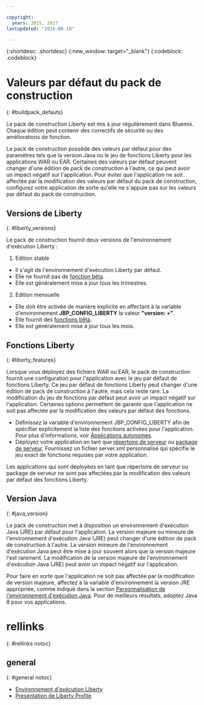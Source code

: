 ```yaml
---

copyright:
  years: 2015, 2017
lastupdated: "2016-06-10"

---
```


{:shortdesc: .shortdesc}
{:new_window: target="_blank"}
{:codeblock: .codeblock}

# Valeurs par défaut du pack de construction
{: #buildpack_defauts}

Le pack de construction Liberty est mis à jour régulièrement dans Bluemix. Chaque édition peut contenir des correctifs de sécurité ou des
améliorations de fonction.

Le pack de construction possède des valeurs par défaut pour des paramètres tels que la version Java ou le jeu de fonctions Liberty pour les
applications WAR ou EAR. Certaines des valeurs par défaut peuvent changer d'une édition de pack de construction à l'autre, ce qui peut avoir un impact
négatif sur l'application. Pour éviter que l'application ne soit affectée par la modification des valeurs par défaut du pack de construction, configurez
votre application de sorte qu'elle ne s'appuie pas sur les valeurs par défaut du pack de construction.

## Versions de Liberty
{: #liberty_versions}

Le pack de construction fournit deux versions de l'environnement d'exécution Liberty :
1. Edition stable
  * Il s'agit de l'environnement d'exécution Liberty par défaut.
  * Elle ne fournit pas de [fonction bêta](usingBetaFeatures.html).
  * Elle est généralement mise à jour tous les trimestres.

2. Edition mensuelle
  * Elle doit être activée de manière explicite en affectant à la variable d'environnement **JBP_CONFIG_LIBERTY** la valeur **"version: +"**.
  * Elle fournit des [fonctions bêta](usingBetaFeatures.html).
  * Elle est généralement mise à jour tous les mois.

## Fonctions Liberty
{: #liberty_features}

Lorsque vous déployez des fichiers WAR ou EAR, le pack de construction fournit une configuration pour l'application avec le jeu par défaut de fonctions Liberty. Ce jeu par défaut de fonctions Liberty peut changer d'une édition de pack de construction à l'autre, mais cela reste rare. La modification du jeu de fonctions par défaut peut avoir un impact négatif sur l'application. Certaines options permettent de garantir que l'application ne soit pas affectée par la modification des valeurs par défaut des fonctions.

* Définissez la variable d'environnement JBP_CONFIG_LIBERTY afin de spécifier explicitement la liste des fonctions activées pour l'application. Pour plus d'informations, voir [Applications autonomes](optionsForPushing.html#stand_alone_apps).
* Déployez votre application en tant que [répertoire de serveur](optionsForPushing.html#server_directory) ou [package de serveur](optionsForPushing.html#packaged_server). Fournissez un fichier server.xml personnalisé qui spécifie le jeu exact de fonctions requises par votre application.

Les applications
qui sont déployées en tant que répertoire de serveur ou package de serveur ne sont pas affectées par la modification des valeurs par défaut des
fonctions Liberty.

## Version Java
{: #java_version}

Le pack de construction met à disposition un environnement d'exécution Java (JRE) par défaut pour
l'application. La version majeure ou mineure de l'environnement d'exécution Java (JRE) peut changer d'une édition de pack de construction à l'autre. La
version mineure de l'environnement d'exécution Java peut être mise à jour souvent alors que la version majeure l'est rarement. La modification de la
version majeure de l'environnement d'exécution Java (JRE) peut avoir un impact négatif sur l'application.

Pour faire en sorte que l'application ne soit pas affectée par la modification de version majeure, affectez à la variable d'environnement la version JRE appropriée, comme indiqué dans la section [Personnalisation de l'environnement d'exécution Java](customizingJRE.html). Pour de meilleurs
résultats, adoptez Java 8 pour vos applications.


# rellinks
{: #rellinks notoc}
## general
{: #general notoc}
* [Environnement d'exécution Liberty](index.html)
* [Présentation de Liberty Profile](http://www-01.ibm.com/support/knowledgecenter/SSAW57_8.5.5/com.ibm.websphere.wlp.nd.doc/ae/cwlp_about.html)
